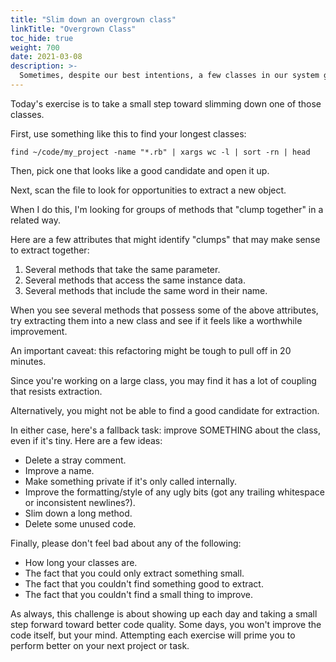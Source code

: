 ```yaml
---
title: "Slim down an overgrown class"
linkTitle: "Overgrown Class"
toc_hide: true
weight: 700
date: 2021-03-08
description: >-
  Sometimes, despite our best intentions, a few classes in our system get large and unwieldy.
---
```


Today's exercise is to take a small step toward slimming down one of those
classes.

First, use something like this to find your longest classes:

```
find ~/code/my_project -name "*.rb" | xargs wc -l | sort -rn | head
```

Then, pick one that looks like a good candidate and open it up.

Next, scan the file to look for opportunities to extract a new object. 

When I do this, I'm looking for groups of methods that "clump together" in a
related way.

Here are a few attributes that might identify "clumps" that may make sense to
extract together:

1. Several methods that take the same parameter.
2. Several methods that access the same instance data.
3. Several methods that include the same word in their name.

When you see several methods that possess some of the above attributes, try
extracting them into a new class and see if it feels like a worthwhile
improvement.

An important caveat: this refactoring might be tough to pull off in 20 minutes. 

Since you're working on a large class, you may find it has a lot of coupling
that resists extraction. 

Alternatively, you might not be able to find a good candidate for extraction.

In either case, here's a fallback task: improve SOMETHING about the class, even
if it's tiny. Here are a few ideas:

- Delete a stray comment.
- Improve a name.
- Make something private if it's only called internally.
- Improve the formatting/style of any ugly bits (got any trailing whitespace or
  inconsistent newlines?).
- Slim down a long method.
- Delete some unused code. 

Finally, please don't feel bad about any of the following:

- How long your classes are.
- The fact that you could only extract something small.
- The fact that you couldn't find something good to extract.
- The fact that you couldn't find a small thing to improve.

As always, this challenge is about showing up each day and taking a small step
forward toward better code quality. Some days, you won't improve the code
itself, but your mind. Attempting each exercise will prime you to perform
better on your next project or task.
